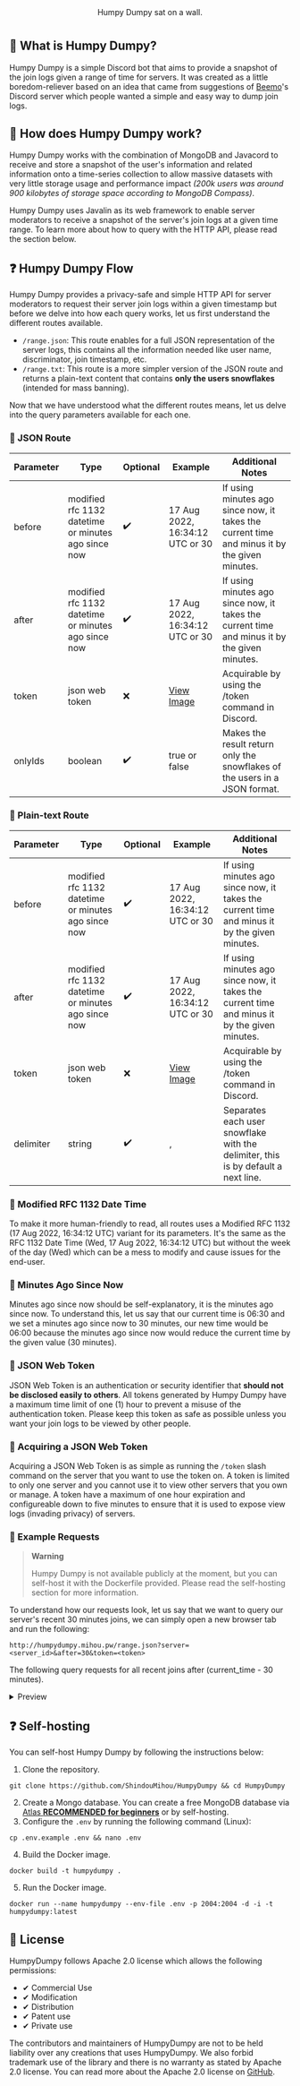 <div align=center>
  Humpy Dumpy sat on a wall.
</div>

#

## 🧋 What is Humpy Dumpy?

Humpy Dumpy is a simple Discord bot that aims to provide a snapshot of the join logs given a range of time for servers. It was created as a little boredom-reliever 
based on an idea that came from suggestions of [Beemo](https://beemo.gg)'s Discord server which people wanted a simple and easy way to dump join logs.

## 💭 How does Humpy Dumpy work?

Humpy Dumpy works with the combination of MongoDB and Javacord to receive and store a snapshot of the user's information and related information onto a time-series 
collection to allow massive datasets with very little storage usage and performance impact *(200k users was around 900 kilobytes of storage space according to MongoDB Compass)*.

Humpy Dumpy uses Javalin as its web framework to enable server moderators to receive a snapshot of the server's join logs at a given time range. To learn more about how to 
query with the HTTP API, please read the section below.

## ❓ Humpy Dumpy Flow

Humpy Dumpy provides a privacy-safe and simple HTTP API for server moderators to request their server join logs within a given timestamp but before we delve into how each query 
works, let us first understand the different routes available.
- `/range.json`: This route enables for a full JSON representation of the server logs, this contains all the information needed like user name, discriminator, join timestamp, etc.
- `/range.txt`: This route is a more simpler version of the JSON route and returns a plain-text content that contains **only the users snowflakes** (intended for mass banning).

Now that we have understood what the different routes means, let us delve into the query parameters available for each one.

### 📘 JSON Route

| Parameter | Type                                                | Optional | Example                                                                                                    | Additional Notes                                                                             |
|-----------|-----------------------------------------------------|----------|------------------------------------------------------------------------------------------------------------|----------------------------------------------------------------------------------------------|
| before    | modified rfc 1132 datetime or minutes ago since now |     ✔️    | 17 Aug 2022, 16:34:12 UTC or 30                                                                            | If using minutes ago since now, it takes the current time and minus it by the given minutes. |
| after     | modified rfc 1132 datetime or minutes ago since now |     ✔️    | 17 Aug 2022, 16:34:12 UTC or 30                                                                            | If using minutes ago since now, it takes the current time and minus it by the given minutes. |
| token     | json web token                                      |     ❌    | [View Image](https://media.discordapp.net/attachments/1001918777342042246/1009166388331560991/unknown.png) | Acquirable by using the /token command in Discord.                                           |
| onlyIds   | boolean                                             |     ✔️    | true or false                                                                                              | Makes the result return only the snowflakes of the users in a JSON format.                   |

### 📖 Plain-text Route

| Parameter | Type                                                | Optional | Example                                                                                                    | Additional Notes                                                                             |
|-----------|-----------------------------------------------------|----------|------------------------------------------------------------------------------------------------------------|----------------------------------------------------------------------------------------------|
| before    | modified rfc 1132 datetime or minutes ago since now |     ✔️    | 17 Aug 2022, 16:34:12 UTC or 30                                                                            | If using minutes ago since now, it takes the current time and minus it by the given minutes. |
| after     | modified rfc 1132 datetime or minutes ago since now |     ✔️    | 17 Aug 2022, 16:34:12 UTC or 30                                                                            | If using minutes ago since now, it takes the current time and minus it by the given minutes. |
| token     | json web token                                      |     ❌    | [View Image](https://media.discordapp.net/attachments/1001918777342042246/1009166388331560991/unknown.png) | Acquirable by using the /token command in Discord.                                           |
| delimiter | string                                              |     ✔️    | ,                                                                                                          | Separates each user snowflake with the delimiter, this is by default a next line.            |

### 💭 Modified RFC 1132 Date Time

To make it more human-friendly to read, all routes uses a Modified RFC 1132 (17 Aug 2022, 16:34:12 UTC) variant for its parameters. It's the same as the 
RFC 1132 Date Time (Wed, 17 Aug 2022, 16:34:12 UTC) but without the week of the day (Wed) which can be a mess to modify and cause issues for the end-user.

### 💭 Minutes Ago Since Now

Minutes ago since now should be self-explanatory, it is the minutes ago since now. To understand this, let us say that our current time is 06:30 and we set a 
minutes ago since now to 30 minutes, our new time would be 06:00 because the minutes ago since now would reduce the current time by the given value (30 minutes).

### 💭 JSON Web Token

JSON Web Token is an authentication or security identifier that **should not be disclosed easily to others**. All tokens generated by Humpy Dumpy have a maximum time limit of 
one (1) hour to prevent a misuse of the authentication token. Please keep this token as safe as possible unless you want your join logs to be viewed by other people.

### 💭 Acquiring a JSON Web Token

Acquiring a JSON Web Token is as simple as running the `/token` slash command on the server that you want to use the token on. A token is limited to only one server and you cannot use it to 
view other servers that you own or manage. A token have a maximum of one hour expiration and configureable down to five minutes to ensure that it is used to expose view logs (invading privacy) 
of servers.

### 💭 Example Requests

> **Warning**
>
> Humpy Dumpy is not available publicly at the moment, but you can self-host it with the Dockerfile provided.
> Please read the self-hosting section for more information.

To understand how our requests look, let us say that we want to query our server's recent 30 minutes joins, we can simply open a new browser tab and run the following:
```
http://humpydumpy.mihou.pw/range.json?server=<server_id>&after=30&token=<token>
```

The following query requests for all recent joins after (current_time - 30 minutes).

<details>
  <summary>Preview</summary>
  
  ![image](https://user-images.githubusercontent.com/69381903/184978079-6fd3cc28-6959-476b-918d-f26ed7be996a.png)

</details>

## ❓ Self-hosting

You can self-host Humpy Dumpy by following the instructions below:
1. Clone the repository.
```shell
git clone https://github.com/ShindouMihou/HumpyDumpy && cd HumpyDumpy
```
2. Create a Mongo database. You can create a free MongoDB database via [Atlas **RECOMMENDED for beginners**](http://atlas.mongodb.com/) or by self-hosting.
3. Configure the `.env` by running the following command (Linux):
```shell
cp .env.example .env && nano .env
```
4. Build the Docker image.
```shell
docker build -t humpydumpy .
```
5. Run the Docker image.
```shell
docker run --name humpydumpy --env-file .env -p 2004:2004 -d -i -t humpydumpy:latest
```

## 🔖 License
HumpyDumpy follows Apache 2.0 license which allows the following permissions:
- ✔ Commercial Use
- ✔ Modification
- ✔ Distribution
- ✔ Patent use
- ✔ Private use

The contributors and maintainers of HumpyDumpy are not to be held liability over any creations that uses HumpyDumpy. We also forbid trademark use of
the library and there is no warranty as stated by Apache 2.0 license. You can read more about the Apache 2.0 license on [GitHub](https://github.com/ShindouMihou/HumpyDumpy/blob/master/LICENSE).
